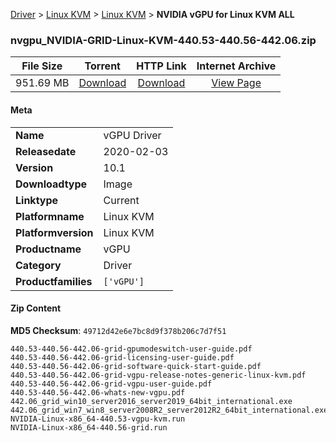 
[Driver](/README.md)  >  [Linux KVM](/index/Driver/Linux_KVM.md)  >  [Linux KVM](/index/Driver/Linux_KVM/Linux_KVM.md)  >  **NVIDIA vGPU for Linux KVM ALL**


### nvgpu_NVIDIA-GRID-Linux-KVM-440.53-440.56-442.06.zip

| **File Size** | **Torrent**  | **HTTP Link** | **Internet Archive** |
|:-------------:|:------------:|:-------------:|:--------------------:|
| 951.69 MB |  [Download](https://archive.org/download/nvgpu_NVIDIA-GRID-Linux-KVM-440.53-440.56-442.06.zip/nvgpu_NVIDIA-GRID-Linux-KVM-440.53-440.56-442.06.zip_archive.torrent)       | [Download](https://archive.org/compress/nvgpu_NVIDIA-GRID-Linux-KVM-440.53-440.56-442.06.zip) | [View Page](https://archive.org/details/nvgpu_NVIDIA-GRID-Linux-KVM-440.53-440.56-442.06.zip)       |

#### Meta

<table>
<tr><td><strong>Name</strong></td><td>vGPU Driver</td></tr>
<tr><td><strong>Releasedate</strong></td><td>2020-02-03</td></tr>
<tr><td><strong>Version</strong></td><td>10.1</td></tr>
<tr><td><strong>Downloadtype</strong></td><td>Image</td></tr>
<tr><td><strong>Linktype</strong></td><td>Current</td></tr>
<tr><td><strong>Platformname</strong></td><td>Linux KVM</td></tr>
<tr><td><strong>Platformversion</strong></td><td>Linux KVM</td></tr>
<tr><td><strong>Productname</strong></td><td>vGPU</td></tr>
<tr><td><strong>Category</strong></td><td>Driver</td></tr>
<tr><td><strong>Productfamilies</strong></td><td><code>['vGPU']</code></td></tr>
</table>

#### Zip Content

**MD5 Checksum**: `49712d42e6e7bc8d9f378b206c7d7f51`

```text
440.53-440.56-442.06-grid-gpumodeswitch-user-guide.pdf
440.53-440.56-442.06-grid-licensing-user-guide.pdf
440.53-440.56-442.06-grid-software-quick-start-guide.pdf
440.53-440.56-442.06-grid-vgpu-release-notes-generic-linux-kvm.pdf
440.53-440.56-442.06-grid-vgpu-user-guide.pdf
440.53-440.56-442.06-whats-new-vgpu.pdf
442.06_grid_win10_server2016_server2019_64bit_international.exe
442.06_grid_win7_win8_server2008R2_server2012R2_64bit_international.exe
NVIDIA-Linux-x86_64-440.53-vgpu-kvm.run
NVIDIA-Linux-x86_64-440.56-grid.run
```